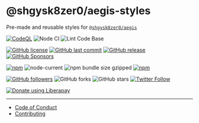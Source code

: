 # @shgysk8zer0/aegis-styles

Pre-made and reusable styles for [`@shgysk8zer0/aegis`](https://github.com/shgysk8zer0/aegis)

[![CodeQL](https://github.com/shgysk8zer0/aegis-styles/actions/workflows/codeql-analysis.yml/badge.svg)](https://github.com/shgysk8zer0/npm-template/actions/workflows/codeql-analysis.yml)
![Node CI](https://github.com/shgysk8zer0/aegis-styles/workflows/Node%20CI/badge.svg)
![Lint Code Base](https://github.com/shgysk8zer0/aegis-styles/workflows/Lint%20Code%20Base/badge.svg)

[![GitHub license](https://img.shields.io/github/license/shgysk8zer0/aegis-styles.svg)](https://github.com/shgysk8zer0/aegis-styles/blob/master/LICENSE)
[![GitHub last commit](https://img.shields.io/github/last-commit/shgysk8zer0/aegis-styles.svg)](https://github.com/shgysk8zer0/aegis-styles/commits/master)
[![GitHub release](https://img.shields.io/github/release/shgysk8zer0/aegis-styles?logo=github)](https://github.com/shgysk8zer0/aegis-styles/releases)
[![GitHub Sponsors](https://img.shields.io/github/sponsors/shgysk8zer0?logo=github)](https://github.com/sponsors/shgysk8zer0)

[![npm](https://img.shields.io/npm/v/@shgysk8zer0/npm-template)](https://www.npmjs.com/package/@shgysk8zer0/npm-template)
![node-current](https://img.shields.io/node/v/@shgysk8zer0/npm-template)
![npm bundle size gzipped](https://img.shields.io/bundlephobia/minzip/@shgysk8zer0/npm-template)
[![npm](https://img.shields.io/npm/dw/@shgysk8zer0/npm-template?logo=npm)](https://www.npmjs.com/package/@shgysk8zer0/npm-template)

[![GitHub followers](https://img.shields.io/github/followers/shgysk8zer0.svg?style=social)](https://github.com/shgysk8zer0)
![GitHub forks](https://img.shields.io/github/forks/shgysk8zer0/aegis-styles.svg?style=social)
![GitHub stars](https://img.shields.io/github/stars/shgysk8zer0/aegis-styles.svg?style=social)
[![Twitter Follow](https://img.shields.io/twitter/follow/shgysk8zer0.svg?style=social)](https://twitter.com/shgysk8zer0)

[![Donate using Liberapay](https://img.shields.io/liberapay/receives/shgysk8zer0.svg?logo=liberapay)](https://liberapay.com/shgysk8zer0/donate "Donate using Liberapay")
- - -

- [Code of Conduct](./.github/CODE_OF_CONDUCT.md)
- [Contributing](./.github/CONTRIBUTING.md)
<!-- - [Security Policy](./.github/SECURITY.md) -->
